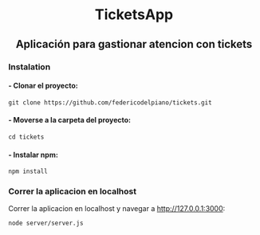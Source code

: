 <h1 align="center">TicketsApp</h1>

<h2 align="center">Aplicación para gastionar atencion con tickets</h2>

### Instalation

#### - Clonar el proyecto:
```
git clone https://github.com/federicodelpiano/tickets.git
```

#### - Moverse a la carpeta del proyecto:
```
cd tickets
```

#### - Instalar npm:
```
npm install
```

### Correr la aplicacion en localhost
Correr la aplicacion en localhost y navegar a http://127.0.0.1:3000:
```
node server/server.js
```